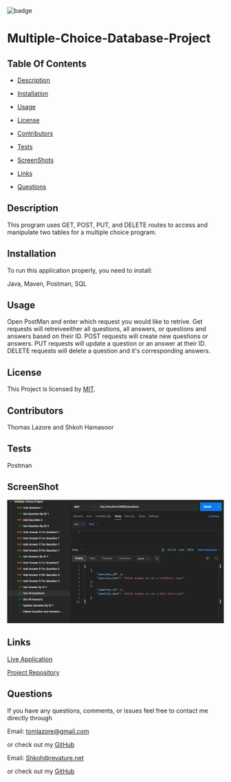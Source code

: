   ![badge](https://img.shields.io/badge/license-MIT-brightgreen)
  
  # Multiple-Choice-Database-Project
  

  ## Table Of Contents

  * [Description](#description)

  * [Installation](#installation)

  * [Usage](#usage)

  * [License](#license)

  * [Contributors](#contributors)

  * [Tests](#tests)

  * [ScreenShots](#screenshots)

  * [Links](#links)

  * [Questions](#questions)

  ## Description

  This program uses GET, POST, PUT, and DELETE routes to access and manipulate two tables for a multiple choice program.
  
  ## Installation

  To run this application properly, you need to install:
  
  Java, Maven, Postman, SQL
  

  ## Usage
  
  Open PostMan and enter which request you would like to retrive. Get requests will retreiveeither all questions, all answers, or questions and answers based on their ID. POST requests will create new questions or answers. PUT requests will update a question or an answer at their ID. DELETE requests will delete a question and it's corresponding answers.
  
  
  ## License
  
  This Project is licensed by [MIT](https://choosealicense.com/licenses/mit/).
  
  ## Contributors

  Thomas Lazore and Shkoh Hamasoor
  
  ## Tests
  
  Postman

  ## ScreenShot

  ![Screenshot](screenshot)

  ## Links

  [Live Application](N/A)

  [Project Repository](https://github.com/Shkoh-Hamasoor/small-project/pull/28)
  
  
  ## Questions

  If you have any questions, comments, or issues feel free to contact me directly through
  
  Email: tomlazore@gmail.com

  or check out my [GitHub](https://github.com/tlaze)

  Email: Shkoh@revature.net

  or check out my [GitHub](https://github.com/Shkoh-Hamasoor)
